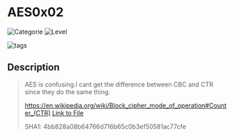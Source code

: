 # AES0x02
![Categorie](https://img.shields.io/badge/Category-Cryptography-red?style=for-the-badge) ![Level](https://img.shields.io/badge/Difficulty-Easy-green?style=for-the-badge)

![tags](https://img.shields.io/badge/Tag-RSA%20%20Python-blue)

## Description
> AES is confusing.I cant get the difference between CBC and CTR since they do the same thing. 
>
>https://en.wikipedia.org/wiki/Block_cipher_mode_of_operation#Counter_(CTR)
> [Link to File](./AES0x02.zip)
>
> SHA1: 4bb828a08b64766d716b65c0b3ef50581ac77cfe